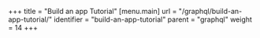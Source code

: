 +++
title = "Build an app Tutorial"
[menu.main]
  url = "/graphql/build-an-app-tutorial/"
  identifier = "build-an-app-tutorial"
  parent = "graphql"
  weight = 14
+++